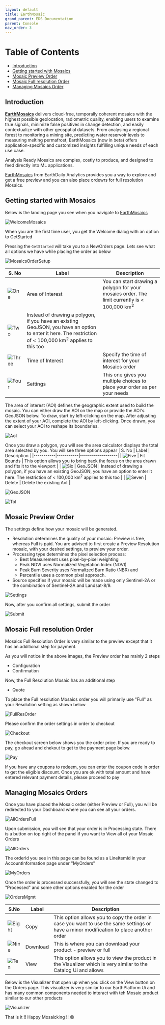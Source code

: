 ```yaml
---
layout: default
title: EarthMosaic
grand_parent: EDS Documentation
parent: Console
nav_order: 3
---
```


# Table of Contents
* [Introduction](#introduction)
* [Getting started with Mosaics](#getting-started-with-mosaics)
* [Mosaic Preview Order](#mosaic-preview-order)
* [Mosaic Full resolution Order](#mosaic-full-resolution-order)
* [Managing Mosaics Order](#managing-mosaics-orders)

## Introduction
[**EarthMosaics**](https://console.earthdaily.com/mosaics) delivers cloud-free, temporally coherent mosaics with ​the highest possible geolocation, radiometric ​quality, enabling users to examine true signals, minimize false positives in change detection, and easily contextualize with other geospatial datasets. From analysing a regional forest to monitoring a mining site, predicting water reservoir levels to measuring melting permafrost, EarthMosaics (now in beta) offers application-specific and customized insights fulfilling unique needs of each use case.

Analysis Ready Mosaics are complex, costly to produce, and designed to feed directly into ML applications​.

[EarthMosaics](https://console.earthdaily.com/mosaics)  from EarthDaily Analytics provides you a way to explore and get a free preview and you can also place ordewrs for full resolution Mosaics. 

## Getting started with Mosaics

Below is the landing page you see when you navigate to [EarthMosaics](https://console.earthdaily.com/mosaics)

![WelcomeMosaics](../Images/EarthMosaicsUI/WelcometoMosaic.png)

When you are the first time user, you get the Welcome dialog with an option to GetStarted

Pressing the `GetStarted` will take you to a NewOrders page. Lets see what all options we have while placing the order as below

![MosaicsOrderSetup](../Images/EarthMosaicsUI/MosaicOrderSetup.png)

| S. No     | Label     | Description       |
|-----------|-----------|-------------------|
| ![One](../Images/NumberLabels/One.png)  | Area of Interest | You can start drawing a polygon for your mosaics order. The limit currently is < 100,000 km<sup>2</sup>   |
| ![Two](../Images/NumberLabels/Two.png) | Instead of drawing a polygon, if you have an existing GeoJSON, you have an option to enter it here. The restriction of < 100,000 km<sup>2</sup> applies to this too |
|![Three](../Images/NumberLabels/Three.png) | Time of Interest | Specify the time of interest for your Mosaics order |
| ![Four](../Images/NumberLabels/Four.png) | Settings | This one gives you multiple choices to place your order as per your needs|

The area of interest (AOI) defines the geographic extent used to build the mosaic. You can either draw the AOI on the map or provide the AOI's GeoJSON below. To draw, start by left-clicking on the map. After adjusting the extent of your AOI, complete the AOI by left-clicking. Once drawn, you can select your AOI to reshape its boundaries.

![AoI](../Images/EarthMosaicsUI/AoI.png)

Once you draw a polygon, you will see the area calculator diaplays the total area selected by you. You will see three options appear 
| S. No     | Label     | Description       |
|-----------|-----------|-------------------|
| ![Five](../Images/NumberLabels/Five.png) | Fit Bounds | This option allows you to bring back the focus on the area drawn and fits it to the viewport    |
| ![Six](../Images/NumberLabels/Six.png) | GeoJSON | Instead of drawing a polygon, if you have an existing GeoJSON, you have an option to enter it here. The restriction of < 100,000 km<sup>2</sup> applies to this too |
| ![Seven](../Images/NumberLabels/Seven.png) | Delete | Delete the existing AoI |

![GeoJSON](../Images/EarthMosaicsUI/GeoJSON.png)

![ToI](../Images/EarthMosaicsUI/ToI.png)

## Mosaic Preview Order
The settings define how your mosaic will be generated. 
* Resolution determines the quality of your mosaic: Preview is free, whereas Full is paid. You are advised to first create a Preview Resolution mosaic, with your desired settings, to preview your order. 
* Processing type determines the pixel selection process: 
    * Best Measurement uses pixel-by-pixel weighting 
    * Peak NDVI uses Normalized Vegetation Index (NDVI)
    * Peak Burn Severity uses Normalized Burn Ratio (NBR) and 
    * Percentile uses a common pixel approach. 
* Source specifies if your mosaic will be made using only Sentinel-2A or the combination of Sentinel-2A and Landsat-8/9.

![Settings](../Images/EarthMosaicsUI/Settings.png)

Now, after you confirm all settings, submit the order

![Submit](../Images/EarthMosaicsUI/Submit.png)

## Mosaic Full resolution Order

Mosaics Full Resolution Order is very similar to the preview except that it has an additional step for payment.

As you will notice in the above images, the Preview order has mainly 2 steps
* Configuration
* Confirmation

Now, the Full Resolution Mosaic has an additional step 
* Quote

To place the Full resolution Mosaics order you will primarily use "Full" as your Resolution setting as shown below

![FullResOrder](../Images/EarthMosaicsUI/FullResOrder.png)

Please confirm the order settings in order to checkout

![Checkout](../Images/EarthMosaicsUI/Checkout.png)

The checkout screen below shows you the order price. If you are ready to pay, go ahead and chekout to get to the payment page below.

![Pay](../Images/EarthMosaicsUI/Pay.png)

If you have any coupons to redeem, you can enter the coupon code in order to get the eligible discount. Once you are ok with total amount and have entered relevant payment details, please proceed to pay

## Managing Mosaics Orders

Once you have placed the Mosaic order (either Preview or Full), you will be redirected to your Dashboard where you can see all your orders.

![AllOrdersFull](../Images/EarthMosaicsUI/AllOrdersFull.png)

Upon submission, you will see that your order is in Processing state. There is a button on top right of the panel if you want to View all of your Mosaic Orders


![AllOrders](../Images/EarthMosaicsUI/AllOrders.png)

The orderId you see in this page can be found as a LineItemId in your AccountInformation page under "MyOrders"

![MyOrders](../Images/EarthMosaicsUI/MyOrders.png)

Once the order is processed successfully, you will see the state changed to "Processed" and some other options enabled for the order

![OrdersMgmt](../Images/EarthMosaicsUI/OrdersMgmt.png)


| S.No        | Label     | Description       |
|--------------|-----------|-------------------|
| ![Eight](../Images/NumberLabels/Eight.png) | Copy | This option allows you to copy the order in case you want to use the same settings or have a minor modification to place another order     |
| ![Nine](../Images/NumberLabels/Nine.png) | Download | This is where you can download your product - preview or full |
| ![Ten](../Images/NumberLabels/Ten.png) | View | This option allows you to view the product in the Visualizer which is very similar to the Catalog Ui and allows  |


Below is the Visualizer that open up when you click on the View button on the Orders page. This visualizer is very similar to our EarthPlatform Ui and has many common components needed to interact with teh Mosaic product similar to our other products

![Visualizer](../Images/EarthMosaicsUI/Visualizer.png)

That is it !! Happy Mosaicking !! :smile: